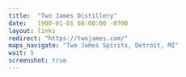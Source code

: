 ```yaml
---
title:  "Two James Distillery"
date:   1900-01-01 08:00:00 -0700
layout: links
redirect: "https://twojames.com/"
maps_navigate: "Two James Spirits, Detroit, MI"
wait: 5
screenshot: true
---
```


